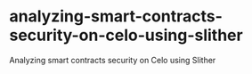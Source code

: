 # analyzing-smart-contracts-security-on-celo-using-slither
Analyzing smart contracts security on Celo using Slither

